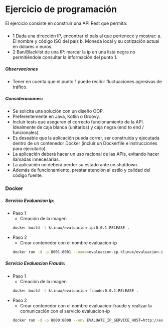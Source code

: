 # Ejercicio de programación
El ejercicio consiste en construir una API Rest que permita: 
##### 
- 1 Dada una dirección IP, encontrar el país al que pertenece y mostrar: a. El nombre y código ISO del país b. Moneda local y su cotización actual en dólares o euros. 
- 2 Ban/Blacklist de una IP: marcar la ip en una lista negra no permitiéndole consultar la información del punto 1.  

##### Observaciones
- Tener en cuenta que el punto 1 puede recibir fluctuaciones agresivas de tráfico.

##### Consideraciones:
- Se solicita una solución con un diseño OOP.
- Preferentemente en Java, Kotlin o Groovy.
- Incluir tests que aseguren el correcto funcionamiento de la API. Idealmente de caja blanca (unitarios) y caja negra (end to end / funcionales).
- Es deseable que la aplicación pueda correr, ser construida y ejecutada dentro de un contenedor Docker (incluir un Dockerfile e instrucciones para ejecutarlo).
- La aplicación deberá hacer un uso racional de las APIs, evitando hacer llamadas innecesarias.
- La aplicación no deberá perder su estado ante un shutdown.
- Además de funcionamiento, prestar atención al estilo y calidad del código fuente.

### Docker
##### Servicio Evaluacion Ip:
* Paso 1
    - Creación de la imagen
    ```sh
    docker build -t klinux/evaluacion-ip:0.0.1.RELEASE . 
    ```
* Paso 2 
    - Crear contenedor con el nombre evaluacion-ip
    ```sh
    docker run -d -p 8001:8001 --name=evaluacion-ip klinux/evaluacion-ip:0.0.1.RELEASE
    ```
##### Servicio Evaluacion Fraude:
* Paso 1
    - Creación de la imagen
    ```sh
    docker build -t klinux/evaluacion-fraude:0.0.1.RELEASE . 
    ```
* Paso 2 
    - Crear contenedor con el nombre evaluacion-fraude y realizar la comunicación con el servicio evaluacion-ip
    ```sh
    docker run -d -p 8000:8000 --env EVALUATE_IP_SERVICE_HOST=http://evaluacion-ip --name=evaluacion-fraude --link evaluacion-ip klinux/evaluacion-fraude:0.0.1.RELEASE
    ```
